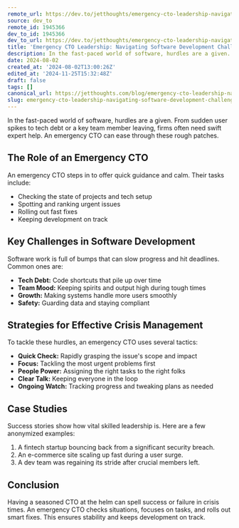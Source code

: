 ```yaml
---
remote_url: https://dev.to/jetthoughts/emergency-cto-leadership-navigating-software-development-challenges-20hk
source: dev_to
remote_id: 1945366
dev_to_id: 1945366
dev_to_url: https://dev.to/jetthoughts/emergency-cto-leadership-navigating-software-development-challenges-20hk
title: 'Emergency CTO Leadership: Navigating Software Development Challenges'
description: In the fast-paced world of software, hurdles are a given. From sudden user spikes to tech debt or a...
date: 2024-08-02
created_at: '2024-08-02T13:00:26Z'
edited_at: '2024-11-25T15:32:48Z'
draft: false
tags: []
canonical_url: https://jetthoughts.com/blog/emergency-cto-leadership-navigating-software-development-challenges/
slug: emergency-cto-leadership-navigating-software-development-challenges
---
```

In the fast-paced world of software, hurdles are a given. From sudden user spikes to tech debt or a key team member leaving, firms often need swift expert help. An emergency CTO can ease through these rough patches.

## The Role of an Emergency CTO

An emergency CTO steps in to offer quick guidance and calm. Their tasks include:

- Checking the state of projects and tech setup
- Spotting and ranking urgent issues
- Rolling out fast fixes
- Keeping development on track

## Key Challenges in Software Development

Software work is full of bumps that can slow progress and hit deadlines. Common ones are:

- **Tech Debt:** Code shortcuts that pile up over time
- **Team Mood:** Keeping spirits and output high during tough times
- **Growth:** Making systems handle more users smoothly
- **Safety:** Guarding data and staying compliant

## Strategies for Effective Crisis Management

To tackle these hurdles, an emergency CTO uses several tactics:

- **Quick Check:** Rapidly grasping the issue's scope and impact
- **Focus:** Tackling the most urgent problems first
- **People Power:** Assigning the right tasks to the right folks
- **Clear Talk:** Keeping everyone in the loop
- **Ongoing Watch:** Tracking progress and tweaking plans as needed

## Case Studies

Success stories show how vital skilled leadership is. Here are a few anonymized examples:

1. A fintech startup bouncing back from a significant security breach.
1. An e-commerce site scaling up fast during a user surge.
1. A dev team was regaining its stride after crucial members left.

## Conclusion

Having a seasoned CTO at the helm can spell success or failure in crisis times. An emergency CTO checks situations, focuses on tasks, and rolls out smart fixes. This ensures stability and keeps development on track.

